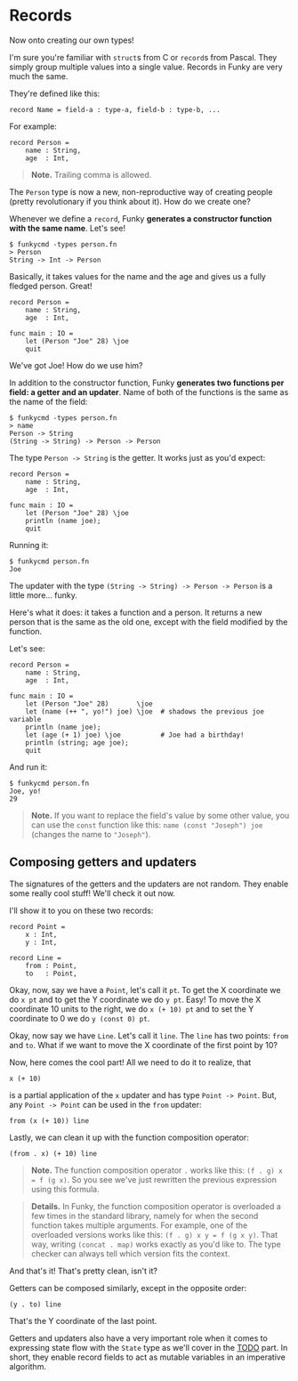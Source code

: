# Records

Now onto creating our own types!

I'm sure you're familiar with `struct`s from C or `record`s from Pascal. They simply group multiple values into a single value. Records in Funky are very much the same.

They're defined like this:

```funky
record Name = field-a : type-a, field-b : type-b, ...
```

For example:

```funky
record Person =
    name : String,
    age  : Int,
```

> **Note.** Trailing comma is allowed.

The `Person` type is now a new, non-reproductive way of creating people (pretty revolutionary if you think about it). How do we create one?

Whenever we define a `record`, Funky **generates a constructor function with the same name**. Let's see!

```
$ funkycmd -types person.fn
> Person
String -> Int -> Person
```

Basically, it takes values for the name and the age and gives us a fully fledged person. Great!

```funky
record Person =
    name : String,
    age  : Int,

func main : IO =
    let (Person "Joe" 28) \joe
    quit
```

We've got Joe! How do we use him?

In addition to the constructor function, Funky **generates two functions per field: a getter and an updater**. Name of both of the functions is the same as the name of the field:

```
$ funkycmd -types person.fn
> name
Person -> String
(String -> String) -> Person -> Person
```

The type `Person -> String` is the getter. It works just as you'd expect:

```funky
record Person =
    name : String,
    age  : Int,

func main : IO =
    let (Person "Joe" 28) \joe
    println (name joe);
    quit
```

Running it:

```
$ funkycmd person.fn
Joe
```

The updater with the type `(String -> String) -> Person -> Person` is a little more... funky.

Here's what it does: it takes a function and a person. It returns a new person that is the same as the old one, except with the field modified by the function.

Let's see:

```funky
record Person =
    name : String,
    age  : Int,

func main : IO =
    let (Person "Joe" 28)       \joe
    let (name (++ ", yo!") joe) \joe  # shadows the previous joe variable
    println (name joe);
    let (age (+ 1) joe) \joe          # Joe had a birthday!
    println (string; age joe);
    quit
```

And run it:

```
$ funkycmd person.fn
Joe, yo!
29
```

> **Note.** If you want to replace the field's value by some other value, you can use the `const` function like this: `name (const "Joseph") joe` (changes the name to `"Joseph"`).

## Composing getters and updaters

The signatures of the getters and the updaters are not random. They enable some really cool stuff! We'll check it out now.

I'll show it to you on these two records:

```funky
record Point =
    x : Int,
    y : Int,

record Line =
    from : Point,
    to   : Point,
```

Okay, now, say we have a `Point`, let's call it `pt`. To get the X coordinate we do `x pt` and to get the Y coordinate we do `y pt`. Easy! To move the X coordinate 10 units to the right, we do `x (+ 10) pt` and to set the Y coordinate to 0 we do `y (const 0) pt`.

Okay, now say we have `Line`. Let's call it `line`. The `line` has two points: `from` and `to`. What if we want to move the X coordinate of the first point by 10?

Now, here comes the cool part! All we need to do it to realize, that

```funky
x (+ 10)
```

is a partial application of the `x` updater and has type `Point -> Point`. But, any `Point -> Point` can be used in the `from` updater:

```funky
from (x (+ 10)) line
```

Lastly, we can clean it up with the function composition operator:

```funky
(from . x) (+ 10) line
```

> **Note.** The function composition operator `.` works like this: `(f . g) x = f (g x)`. So you see we've just rewritten the previous expression using this formula.

> **Details.** In Funky, the function composition operator is overloaded a few times in the standard library, namely for when the second function takes multiple arguments. For example, one of the overloaded versions works like this: `(f . g) x y = f (g x y)`. That way, writing `(concat . map)` works exactly as you'd like to. The type checker can always tell which version fits the context.

And that's it! That's pretty clean, isn't it?

Getters can be composed similarly, except in the opposite order:

```funky
(y . to) line
```

That's the Y coordinate of the last point.

Getters and updaters also have a very important role when it comes to expressing state flow with the `State` type as we'll cover in the [TODO]() part. In short, they enable record fields to act as mutable variables in an imperative algorithm.
